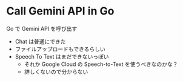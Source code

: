 # Call Gemini API in Go
Go で Gemini API を呼び出す

- Chat は普通にできた
- ファイルアップロードもできるらしい
- Speech To Text はまだできないっぽい
  - それか Google Cloud の Speech-to-Text を使うべきなのかな？
  - 詳しくないので分からない

